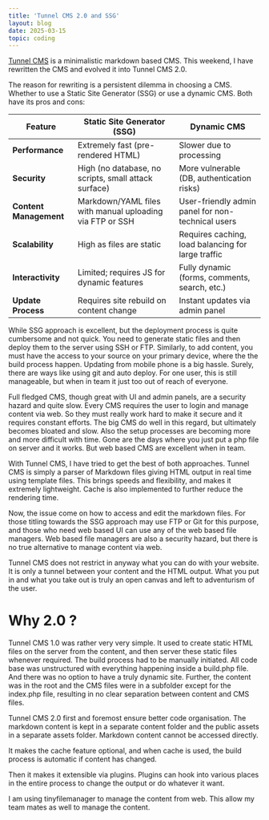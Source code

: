 ```yaml
---
title: 'Tunnel CMS 2.0 and SSG'
layout: blog
date: 2025-03-15
topic: coding
---
```


[Tunnel CMS](https://github.com/ReactiveMatter) is a minimalistic markdown based CMS. This weekend, I have rewritten the CMS and evolved it into Tunnel CMS 2.0.

The reason for rewriting is a persistent dilemma in choosing a CMS. Whether to use a Static Site Generator (SSG) or use a dynamic CMS. Both have its pros and cons:

| Feature                | Static Site Generator (SSG)            | Dynamic CMS                      |
|------------------------|---------------------------------|--------------------------------|
| **Performance**        | Extremely fast (pre-rendered HTML) | Slower due to processing |
| **Security**           | High (no database, no scripts, small attack surface) | More vulnerable (DB, authentication risks) |
| **Content Management** | Markdown/YAML files with manual uploading via FTP or SSH | User-friendly admin panel for non-technical users |
| **Scalability**        | High as files are static | Requires caching, load balancing for large traffic |
| **Interactivity**      | Limited; requires JS for dynamic features | Fully dynamic (forms, comments, search, etc.) |
| **Update Process**     | Requires site rebuild on content change | Instant updates via admin panel |

While SSG approach is excellent, but the deployment process is quite cumbersome and not quick. You need to generate static files and then deploy them to the server using SSH or FTP. Similarly, to add content, you must have the access to your source on your primary device, where the the build process happen. Updating from mobile phone is a big hassle. Surely, there are ways like using git and auto deploy. For one user, this is still manageable, but when in team it just too out of reach of everyone.

Full fledged CMS, though great with UI and admin panels, are a security hazard and quite slow. Every CMS requires the user to login and manage content via web. So they must really work hard to make it secure and it requires constant efforts. The big CMS do well in this regard, but ultimately becomes bloated and slow. Also the setup processes are becoming more and more difficult with time. Gone are the days where you just put a php file on server and it works. But web based CMS are excellent when in team.

With Tunnel CMS, I have tried to get the best of both approaches. Tunnel CMS is simply a parser of Markdown files giving HTML output in real time using template files. This brings speeds and flexibility, and makes it extremely lightweight. Cache is also implemented to further reduce the rendering time.

Now, the issue come on how to access and edit the markdown files. For those titling towards the SSG approach may use FTP or Git for this purpose, and those who need web based UI can use any of the web based file managers. Web based file managers are also a security hazard, but there is no true alternative to manage content via web.

Tunnel CMS does not restrict in anyway what you can do with your website. It is only a tunnel between your content and the HTML output. What you put in and what you take out is truly an open canvas and left to adventurism of the user.


# Why 2.0 ?

Tunnel CMS 1.0 was rather very very simple. It used to create static HTML files on the server from the content, and then server these static files whenever required. The build process had to be manually initiated. All code base was unstructured with everything happening inside a build.php file. And there was no option to have a truly dynamic site. Further, the content was in the root and the CMS files were in a subfolder except for the index.php file, resulting in no clear separation between content and CMS files.

Tunnel CMS 2.0 first and foremost ensure better code organisation. The markdown content is kept in a separate content folder and the public assets in a separate assets folder. Markdown content cannot be accessed directly.

It makes the cache feature optional, and when cache is used, the build process is automatic if content has changed.

Then it makes it extensible via plugins. Plugins can hook into various places in the entire process to change the output or do whatever it want.

I am using tinyfilemanager to manage the content from web. This allow my team mates as well to manage the content.